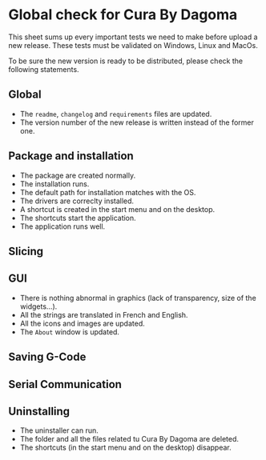 # Global check for Cura By Dagoma
This sheet sums up every important tests we need to make before upload a new release.
These tests must be validated on Windows, Linux and MacOs.

To be sure the new version is ready to be distributed, please check the following statements.

## Global
- The ```readme```, ```changelog``` and ```requirements``` files are updated.
- The version number of the new release is written instead of the former one.

## Package and installation
- The package are created normally.
- The installation runs.
- The default path for installation matches with the OS.
- The drivers are correclty installed.
- A shortcut is created in the start menu and on the desktop.
- The shortcuts start the application.
- The application runs well.

## Slicing

## GUI
- There is nothing abnormal in graphics (lack of transparency, size of the widgets...).
- All the strings are translated in French and English.
- All the icons and images are updated.
- The ```About``` window is updated.

## Saving G-Code

## Serial Communication

## Uninstalling
- The uninstaller can run.
- The folder and all the files related tu Cura By Dagoma are deleted.
- The shortcuts (in the start menu and on the desktop) disappear.
